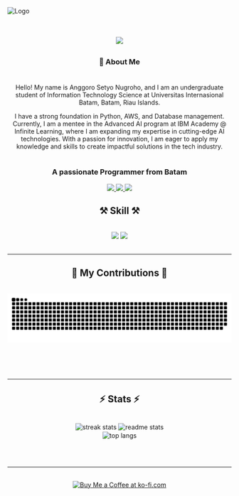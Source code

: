 ![Logo](BANNER%20GITHUB.png)




<h1 align="center">
    <img src="https://readme-typing-svg.herokuapp.com?font=Kanit&size=35&pause=1000&center=true&vCenter=true&width=435&lines=Hi+There++%F0%9F%91%8B;I'm+Anggoro+Setyo+Nugroho;Don't+forget+to+follow+%F0%9F%91%8B" /> 
</h1>


<h3 align="center">🚀 About Me </h3>

<div align="center">

#

Hello! My name is Anggoro Setyo Nugroho, and I am an undergraduate student of Information Technology Science at Universitas Internasional Batam, Batam, Riau Islands.

I have a strong foundation in Python, AWS, and Database management. Currently, I am a mentee in the Advanced AI program at IBM Academy @ Infinite Learning, where I am expanding my expertise in cutting-edge AI technologies. With a passion for innovation, I am eager to apply my knowledge and skills to create impactful solutions in the tech industry.

#
<h3 align="center">A passionate Programmer from Batam </h3>

<div align="center">


 </div>
 
<div align="center"> 
  <a href="mailto:anggorosetyo231@gmail.com">
    <img src="https://img.shields.io/badge/Gmail-333333?style=for-the-badge&logo=gmail&logoColor=red" />
  </a>
  <a href="https://www.linkedin.com/in/anggoro-s-793944184/" target="_blank">
    <img src="https://img.shields.io/badge/LinkedIn-0077B5?style=for-the-badge&logo=linkedin&logoColor=white" target="_blank" />
  </a>
  <a href="https://salesp07.github.io" target="_blank">
     <img src="https://img.shields.io/badge/Portfolio-FF5722?style=for-the-badge&logo=todoist&logoColor=white" target="_blank" /> 
  </a>
</div>
 
<h2 align="center">⚒️ Skill ⚒️</h2>
<br>

<div align="center">
    <img src="https://skillicons.dev/icons?i=aws,gcp,git,html,css,vscode,github,figma,arduino,github,cpp,discord" />
    <img src="https://skillicons.dev/icons?i=nodejs,python,javascript,typescript,express,firebase,mongodb,c,java,nextjs,mysql,flask" /><br>
</div>

<br/>
<hr/>

<div align="center">
  <h2>🐍 My Contributions 🐍</h2>
  <br>
  <img alt="snake eating my contributions" src="https://raw.githubusercontent.com/salesp07/salesp07/output/github-contribution-grid-snake.svg" />
  
  <br/><br/><br/>
</div>

<hr/>

<h2 align="center">⚡ Stats ⚡</h2>
<br>
<div align=center>
  <img width=390 src="https://github-readme-streak-stats.herokuapp.com?user=anggorostyn&theme=dark&border_radius=10)](https://git.io/streak-stats)" alt="streak stats"/>
  <img width=390 src="https://github-readme-stats.vercel.app/api?username=anggorostyn&theme=vue-dark&show_icons=true&hide_border=true&count_private=true)" alt="readme stats" />
  <br/>
  <img width=325 align="center" src="https://github-readme-stats.vercel.app/api/top-langs/?username=anggorostyn&layout=compact&theme=react&border_radius=10&size_weight=0.5&count_weight=0.5&exclude_repo=github-readme-stats" alt="top langs" />
</div>

<br/><br/>

<hr/>

<br/>

<div align="center">
<a href='https://ko-fi.com/T6T813AOC4' target='_blank'><img height='64' style='border:0px;height:64px;' src='https://storage.ko-fi.com/cdn/kofi1.png?v=3' border='0' alt='Buy Me a Coffee at ko-fi.com' /></a>
</div>

<br/>

